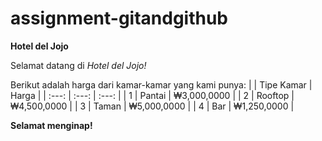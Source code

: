 # assignment-gitandgithub

**Hotel del Jojo**

Selamat datang di *Hotel del Jojo!*

Berikut adalah harga dari kamar-kamar yang kami punya:
|     | Tipe Kamar | Harga |
| :---: | :---: | :---: |
| 1 | Pantai | ₩3,000,0000 |
| 2 | Rooftop | ₩4,500,0000 |
| 3 | Taman | ₩5,000,0000 |
| 4 | Bar | ₩1,250,0000 |

**Selamat menginap!**
